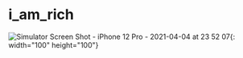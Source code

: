 # i_am_rich

![Simulator Screen Shot - iPhone 12 Pro - 2021-04-04 at 23 52 07](https://user-images.githubusercontent.com/47676921/113512715-d6717d80-95a0-11eb-8590-13b01426822a.png){: width="100" height="100"}
